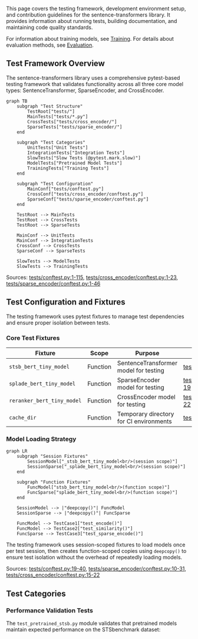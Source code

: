 This page covers the testing framework, development environment setup, and contribution guidelines for the sentence-transformers library. It provides information about running tests, building documentation, and maintaining code quality standards.

For information about training models, see [Training](#3). For details about evaluation methods, see [Evaluation](#4).

## Test Framework Overview

The sentence-transformers library uses a comprehensive pytest-based testing framework that validates functionality across all three core model types: SentenceTransformer, SparseEncoder, and CrossEncoder.

```mermaid
graph TB
    subgraph "Test Structure"
        TestRoot["tests/"]
        MainTests["tests/*.py"]
        CrossTests["tests/cross_encoder/"]
        SparseTests["tests/sparse_encoder/"]
    end
    
    subgraph "Test Categories"
        UnitTests["Unit Tests"]
        IntegrationTests["Integration Tests"]
        SlowTests["Slow Tests (@pytest.mark.slow)"]
        ModelTests["Pretrained Model Tests"]
        TrainingTests["Training Tests"]
    end
    
    subgraph "Test Configuration"
        MainConf["tests/conftest.py"]
        CrossConf["tests/cross_encoder/conftest.py"]
        SparseConf["tests/sparse_encoder/conftest.py"]
    end
    
    TestRoot --> MainTests
    TestRoot --> CrossTests
    TestRoot --> SparseTests
    
    MainConf --> UnitTests
    MainConf --> IntegrationTests
    CrossConf --> CrossTests
    SparseConf --> SparseTests
    
    SlowTests --> ModelTests
    SlowTests --> TrainingTests
```

Sources: [tests/conftest.py:1-115](), [tests/cross_encoder/conftest.py:1-23](), [tests/sparse_encoder/conftest.py:1-46]()

## Test Configuration and Fixtures

The testing framework uses pytest fixtures to manage test dependencies and ensure proper isolation between tests.

### Core Test Fixtures

| Fixture | Scope | Purpose | Location |
|---------|-------|---------|----------|
| `stsb_bert_tiny_model` | Function | SentenceTransformer model for testing | [tests/conftest.py:26-28]() |
| `splade_bert_tiny_model` | Function | SparseEncoder model for testing | [tests/sparse_encoder/conftest.py:17-19]() |
| `reranker_bert_tiny_model` | Function | CrossEncoder model for testing | [tests/cross_encoder/conftest.py:20-22]() |
| `cache_dir` | Function | Temporary directory for CI environments | [tests/conftest.py:102-114]() |

### Model Loading Strategy

```mermaid
graph LR
    subgraph "Session Fixtures"
        SessionModel["_stsb_bert_tiny_model<br/>(session scope)"]
        SessionSparse["_splade_bert_tiny_model<br/>(session scope)"]
    end
    
    subgraph "Function Fixtures"
        FuncModel["stsb_bert_tiny_model<br/>(function scope)"]
        FuncSparse["splade_bert_tiny_model<br/>(function scope)"]
    end
    
    SessionModel --> |"deepcopy()"| FuncModel
    SessionSparse --> |"deepcopy()"| FuncSparse
    
    FuncModel --> TestCase1["test_encode()"]
    FuncModel --> TestCase2["test_similarity()"]
    FuncSparse --> TestCase3["test_sparse_encode()"]
```

The testing framework uses session-scoped fixtures to load models once per test session, then creates function-scoped copies using `deepcopy()` to ensure test isolation without the overhead of repeatedly loading models.

Sources: [tests/conftest.py:19-40](), [tests/sparse_encoder/conftest.py:10-31](), [tests/cross_encoder/conftest.py:15-22]()

## Test Categories

### Performance Validation Tests

The `test_pretrained_stsb.py` module validates that pretrained models maintain expected performance on the STSbenchmark dataset:

```python
